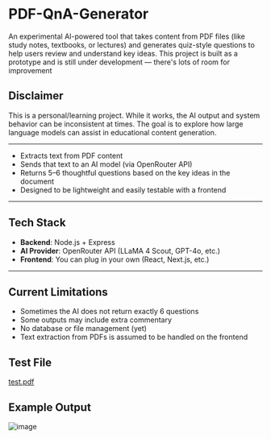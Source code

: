 # PDF-QnA-Generator

An experimental AI-powered tool that takes content from PDF files (like study notes, textbooks, or lectures) and generates quiz-style questions to help users review and understand key ideas. This project is built as a prototype and is still under development — there's lots of room for improvement

## Disclaimer

This is a personal/learning project. While it works, the AI output and system behavior can be inconsistent at times. The goal is to explore how large language models can assist in educational content generation.

---

- Extracts text from PDF content
- Sends that text to an AI model (via OpenRouter API)
- Returns 5–6 thoughtful questions based on the key ideas in the document
- Designed to be lightweight and easily testable with a frontend

---

## Tech Stack

- **Backend**: Node.js + Express
- **AI Provider**: OpenRouter API (LLaMA 4 Scout, GPT-4o, etc.)
- **Frontend**: You can plug in your own (React, Next.js, etc.)

---

## Current Limitations

- Sometimes the AI does not return exactly 6 questions
- Some outputs may include extra commentary
- No database or file management (yet)
- Text extraction from PDFs is assumed to be handled on the frontend

## Test File
[test.pdf](https://github.com/user-attachments/files/19833089/test.pdf)
## Example Output
![image](https://github.com/user-attachments/assets/eee191f8-5343-446f-92ff-5833d72e4de4)


